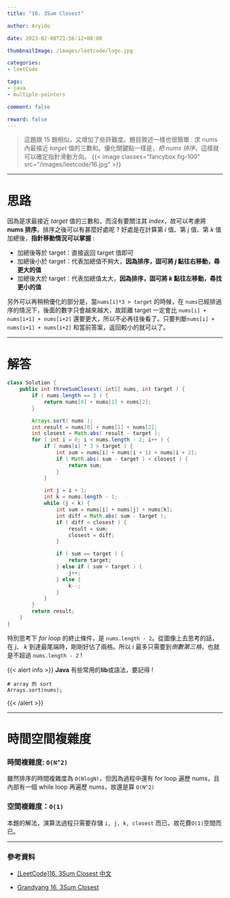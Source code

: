 ```yaml
---
title: "16. 3Sum Closest"

author: Aryido

date: 2023-02-08T21:56:12+08:00

thumbnailImage: /images/leetcode/logo.jpg

categories:
- leetCode

tags:
- java
- multiple-pointers

comment: false

reward: false
---
```

<!--BODY-->
> 這題跟 15 題相似，又增加了些許難度。題目敘述一樣也很簡單 : 求 nums 內最接近 *target* 值的三數和。優化關鍵點一樣是，*把 nums 排序*，這樣就可以確定指針滑動方向。
> {{< image classes="fancybox fig-100" src="/images/leetcode/16.jpg" >}}
>
<!--more-->

---

# 思路
因為是求最接近 *target* 值的三數和，而沒有要關注其 *index*，故可以考慮將 **nums 排序**。排序之後可以有甚麼好處呢 ? 好處是在計算第 *i* 值、第 *j* 值、第 *k* 值加總後，**指針移動情況可以掌握** :
- 加總後等於 target：直接返回 target 值即可
- 加總後小於 target：代表加總值不夠大，**因為排序，固可將 *j* 點往右移動，尋更大的值**
- 加總後大於 target：代表加總值太大，**因為排序，固可將 *k* 點往左移動，尋找更小的值**

另外可以再稍稍優化的部分是，當```nums[i]*3 > target``` 的時候，在 ```nums```已經排過序的情況下，後面的數字只會越來越大，故距離 target 一定會比 ```nums[i] + nums[i+1] + nums[i+2]``` 還要更大，所以不必再往後看了。只要判斷```nums[i] + nums[i+1] + nums[i+2]``` 和當前答案，返回較小的就可以了。

---

# 解答
```java
class Solution {
	public int threeSumClosest( int[] nums, int target ) {
		if ( nums.length == 3 ) {
			return nums[0] + nums[1] + nums[2];
		}

		Arrays.sort( nums );
		int result = nums[0] + nums[1] + nums[2];
		int closest = Math.abs( result - target );
		for ( int i = 0; i < nums.length - 2; i++ ) {
			if ( nums[i] * 3 > target ) {
				int sum = nums[i] + nums[i + 1] + nums[i + 2];
				if ( Math.abs( sum - target ) < closest ) {
					return sum;
				}
			}

			int j = i + 1;
			int k = nums.length - 1;
			while (j < k) {
				int sum = nums[i] + nums[j] + nums[k];
				int diff = Math.abs( sum - target );
				if ( diff < closest ) {
					result = sum;
					closest = diff;
				}

				if ( sum == target ) {
					return target;
				} else if ( sum < target ) {
					j++;
				} else {
					k--;
				}
			}
		}
		return result;
	}
}
```


特別思考下 *for loop* 的終止條件，是 ```nums.length - 2```。從圖像上去思考的話，在 *j*、 *k* 到達最尾端時，剛剛好佔了兩格。所以 *i* 最多只需要到*倒數第三格*，也就是不超過 ```nums.length - 2``` !


{{< alert info >}}
**Java** 有些常用的**lib**或語法，要記得 !
```
# array 的 sort
Arrays.sort(nums);

```
{{< /alert >}}

---

# 時間空間複雜度

### 時間複雜度: ```O(N^2)```

雖然排序的時間複雜度為 ```O(NlogN)```，但因為過程中還有 for loop 遍歷 nums，且內部有一個 while loop 再遍歷 nums，故還是算 ```O(N^2)```

### 空間複雜度：```O(1)```
本題的解法，演算法過程只需要存儲 ```i, j, k, closest``` 而已，故花費```O(1)```空間而已。

---
### 參考資料

- [[LeetCode]16. 3Sum Closest 中文](https://www.youtube.com/watch?v=vDrUqaPCVyk&t=152s)

- [Grandyang 16. 3Sum Closest](https://www.cnblogs.com/grandyang/p/4510984.html)